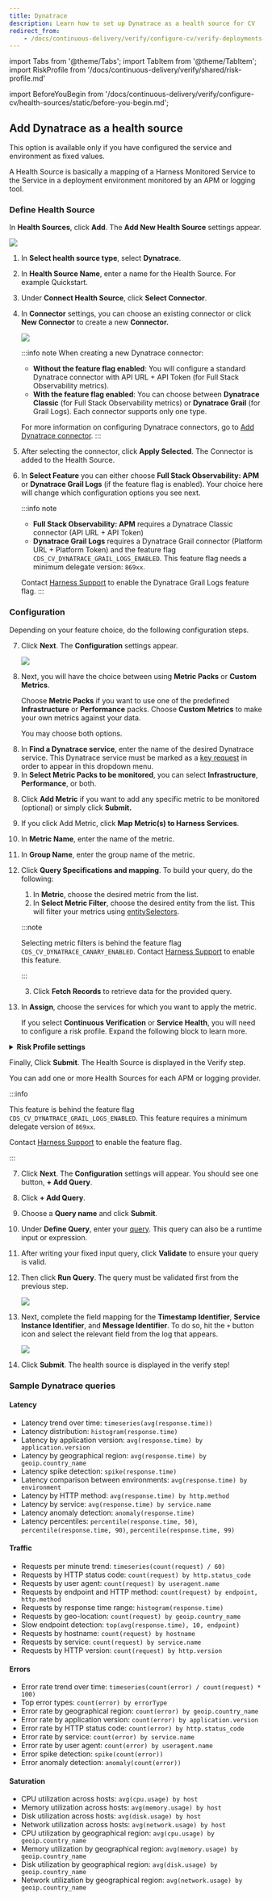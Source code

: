 ```yaml
---
title: Dynatrace
description: Learn how to set up Dynatrace as a health source for CV
redirect_from: 
    - /docs/continuous-delivery/verify/configure-cv/verify-deployments-with-dynatrace
---
```


import Tabs from '@theme/Tabs';
import TabItem from '@theme/TabItem';
import RiskProfile from '/docs/continuous-delivery/verify/shared/risk-profile.md'

import BeforeYouBegin from '/docs/continuous-delivery/verify/configure-cv/health-sources/static/before-you-begin.md';

<BeforeYouBegin />

## Add Dynatrace as a health source

This option is available only if you have configured the service and environment as fixed values.

A Health Source is basically a mapping of a Harness Monitored Service to the Service in a deployment environment monitored by an APM or logging tool.

### Define Health Source

In **Health Sources**, click **Add**. The **Add New Health Source** settings appear.

![](./static/verify-deployments-with-dynatrace-14.png)

1. In **Select health source type**, select **Dynatrace**.
2. In **Health Source Name**, enter a name for the Health Source. For example Quickstart.
3. Under **Connect Health Source**, click **Select Connector**.
4. In **Connector** settings, you can choose an existing connector or click **New Connector** to create a new **Connector.**
   
   ![](./static/verify-deployments-with-dynatrace-15.png)

   :::info note
   When creating a new Dynatrace connector:
   - **Without the feature flag enabled**: You will configure a standard Dynatrace connector with API URL + API Token (for Full Stack Observability metrics).
   - **With the feature flag enabled**: You can choose between **Dynatrace Classic** (for Full Stack Observability metrics) or **Dynatrace Grail** (for Grail Logs). Each connector supports only one type.
   
   For more information on configuring Dynatrace connectors, go to [Add Dynatrace connector](/docs/platform/connectors/monitoring-and-logging-systems/connect-to-monitoring-and-logging-systems/#add-dynatrace).
   :::

5. After selecting the connector, click **Apply Selected**. The Connector is added to the Health Source.
6. In **Select Feature** you can either choose **Full Stack Observability: APM** or **Dynatrace Grail Logs** (if the feature flag is enabled). Your choice here will change which configuration options you see next. 

   :::info note
   - **Full Stack Observability: APM** requires a Dynatrace Classic connector (API URL + API Token)
   - **Dynatrace Grail Logs** requires a Dynatrace Grail connector (Platform URL + Platform Token) and the feature flag `CDS_CV_DYNATRACE_GRAIL_LOGS_ENABLED`. This feature flag needs a minimum delegate version: `869xx`.
   
   Contact [Harness Support](mailto:support@harness.io) to enable the Dynatrace Grail Logs feature flag.
   :::

### Configuration

Depending on your feature choice, do the following configuration steps.

<Tabs>
<TabItem value="Full Stack Observability: APM">

7. Click **Next**. The **Configuration** settings appear.
      
   ![](./static/verify-deployments-with-dynatrace-16.png)

8. Next, you will have the choice between using **Metric Packs** or **Custom Metrics**. 

    Choose **Metric Packs** if you want to use one of the predefined **Infrastructure** or **Performance** packs. Choose **Custom Metrics** to make your own metrics against your data.

    You may choose both options.

<Tabs>
<TabItem value="Metric Packs">

8. In **Find a Dynatrace service**, enter the name of the desired Dynatrace service. This Dynatrace service must be marked as a [key request](https://docs.dynatrace.com/docs/observe/applications-and-microservices/services/analysis/monitor-key-requests) in order to appear in this dropdown menu.
9. In **Select Metric Packs to be monitored**, you can select **Infrastructure**, **Performance**, or both.

</TabItem>
<TabItem value="Custom Metrics">

8. Click **Add Metric** if you want to add any specific metric to be monitored (optional) or simply click **Submit.**
9. If you click Add Metric, click **Map Metric(s) to Harness Services**.
10. In **Metric Name**, enter the name of the metric.
11. In **Group Name**, enter the group name of the metric.
12. Click **Query Specifications and mapping**. To build your query, do the following: 
    1. In **Metric**, choose the desired metric from the list.
    2. In **Select Metric Filter**, choose the desired entity from the list. This will filter your metrics using [entitySelectors](https://docs.dynatrace.com/docs/discover-dynatrace/references/dynatrace-api/environment-api/entity-v2/entity-selector).

    :::note

    Selecting metric filters is behind the feature flag `CDS_CV_DYNATRACE_CANARY_ENABLED`. Contact [Harness Support](mailto:support@harness.io) to enable this feature.

    :::

    3. Click **Fetch Records** to retrieve data for the provided query.
13. In **Assign**, choose the services for which you want to apply the metric.
    
    If you select **Continuous Verification** or **Service Health**, you will need to configure a risk profile. Expand the following block to learn more. 

   <details>
   <summary><b>Risk Profile settings</b></summary>
   
   <RiskProfile />

For Dynatrace, the only possible values of the SII are your entity selectors. 
    :::note

    The ability to set a SII is behind the feature flag `CDS_CV_DYNATRACE_CANARY_ENABLED`. Contact [Harness Support](mailto:support@harness.io) to enable this feature.
    
    :::
   </details>

</TabItem>
</Tabs>

Finally, Click **Submit**. The Health Source is displayed in the Verify step.

You can add one or more Health Sources for each APM or logging provider.

</TabItem>
<TabItem value="Dynatrace Grail Logs">

:::info

This feature is behind the feature flag `CDS_CV_DYNATRACE_GRAIL_LOGS_ENABLED`. This feature requires a minimum delegate version of `869xx`.

Contact [Harness Support](mailto:support@harness.io) to enable the feature flag.

:::

7. Click **Next**. The **Configuration** settings will appear. You should see one button, **+ Add Query**.
8. Click **+ Add Query**.
9. Choose a **Query name** and click **Submit**.
10. Under **Define Query**, enter your [query](https://docs.dynatrace.com/docs/discover-dynatrace/references/dynatrace-query-language). This query can also be a runtime input or expression.
11. After writing your fixed input query, click **Validate** to ensure your query is valid.
12. Then click **Run Query**. The query must be validated first from the previous step. 

    ![](./static/verify-deployment-dynatrace-grail-1.png)

13. Next, complete the field mapping for the **Timestamp Identifier**, **Service Instance Identifier**, and **Message Identifier**. To do so, hit the `+` button icon and select the relevant field from the log that appears. 

    ![](./static/field-mapping.png)

14. Click **Submit**. The health source is displayed in the verify step!

</TabItem>
</Tabs>

### Sample Dynatrace queries

#### Latency

- Latency trend over time: `timeseries(avg(response.time))`
- Latency distribution: `histogram(response.time)`  
- Latency by application version: `avg(response.time) by application.version`  
- Latency by geographical region: `avg(response.time) by geoip.country_name`
- Latency spike detection: `spike(response.time)`
- Latency comparison between environments: `avg(response.time) by environment`  
- Latency by HTTP method: `avg(response.time) by http.method`  
- Latency by service: `avg(response.time) by service.name`  
- Latency anomaly detection: `anomaly(response.time)`
- Latency percentiles: `percentile(response.time, 50)`, `percentile(response.time, 90)`, `percentile(response.time, 99)`

#### Traffic

- Requests per minute trend: `timeseries(count(request) / 60)`
- Requests by HTTP status code: `count(request) by http.status_code`
- Requests by user agent: `count(request) by useragent.name`
- Requests by endpoint and HTTP method: `count(request) by endpoint, http.method`
- Requests by response time range: `histogram(response.time)`
- Requests by geo-location: `count(request) by geoip.country_name`
- Slow endpoint detection: `top(avg(response.time), 10, endpoint)`
- Requests by hostname: `count(request) by hostname`
- Requests by service: `count(request) by service.name`
- Requests by HTTP version: `count(request) by http.version` 

#### Errors

- Error rate trend over time: `timeseries(count(error) / count(request) * 100)`
- Top error types: `count(error) by errorType`
- Error rate by geographical region: `count(error) by geoip.country_name`
- Error rate by application version: `count(error) by application.version`
- Error rate by HTTP status code: `count(error) by http.status_code`
- Error rate by service: `count(error) by service.name`
- Error rate by user agent: `count(error) by useragent.name`
- Error spike detection: `spike(count(error))`
- Error anomaly detection: `anomaly(count(error))`

#### Saturation

- CPU utilization across hosts: `avg(cpu.usage) by host`
- Memory utilization across hosts: `avg(memory.usage) by host`
- Disk utilization across hosts: `avg(disk.usage) by host`
- Network utilization across hosts: `avg(network.usage) by host`
- CPU utilization by geographical region: `avg(cpu.usage) by geoip.country_name`
- Memory utilization by geographical region: `avg(memory.usage) by geoip.country_name`
- Disk utilization by geographical region: `avg(disk.usage) by geoip.country_name`
- Network utilization by geographical region: `avg(network.usage) by geoip.country_name`

